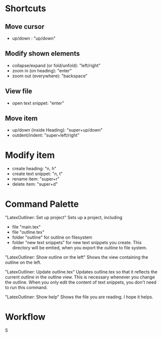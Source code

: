 # Shortcuts

## Move cursor
- up/down : "up/down"

## Modify shown elements
- collapse/expand (or fold/unfold): "left/right"
- zoom in (on heading): "enter"
- zoom out (everywhere): "backspace"

## View file
- open text snippet: "enter"

## Move item
- up/down (inside Heading): "super+up/down"
- outdent/indent: "super+left/right"

# Modify item
- create heading: "n, h"
- create text snippet: "n, t"
- rename item: "super+r"
- delete item: "super+d"


# Command Palette

"LatexOutliner: Set up project"
Sets up a project, including
- file "main.tex"
- file "outline.tex"
- folder "outline" for outline on filesystem
- folder "new text snippets" for new text snippets you create. This directory will be emtied, when you export the outline to file system.

"LatexOutliner: Show outline on the left"
Shows the view containing the outline on the left.

"LatexOutliner: Update outline.tex"
Updates outline.tex so that it reflects the current outline in the outline view. This is necessary whenever you change the outline.
When you only edit the content of text snippets, you don't need to run this command.

"LatexOutliner: Show help"
Shows the file you are reading. I hope it helps.


# Workflow
S

